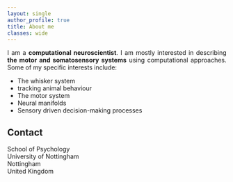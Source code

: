 ```yaml
---
layout: single
author_profile: true
title: About me
classes: wide
---
```


<div style="text-align: justify"> I am a <b>computational neuroscientist</b>. I am mostly interested in describing <b>the motor and somatosensory systems</b> using computational approaches. Some of my specific interests include:</div>

* The whisker system
* tracking animal behaviour
* The motor system
* Neural manifolds  
* Sensory driven decision-making processes

## Contact

School of Psychology <br>
University of Nottingham<br>
Nottingham<br>
United Kingdom<br>
